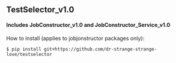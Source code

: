 ## TestSelector_v1.0

#### Includes JobConstructor_v1.0 and JobConstructor_Service_v1.0

How to install (applies to jobjonstructor packages only):

```
$ pip install git+https://github.com/dr-strange-strange-love/testselector
```
